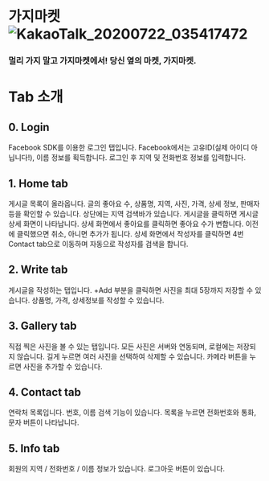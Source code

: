 # 가지마켓 ![KakaoTalk_20200722_035417472](https://user-images.githubusercontent.com/41982435/88094917-4684d280-cbcf-11ea-9ebf-8f32b09895fd.png)
### 멀리 가지 말고 가지마켓에서! 당신 옆의 마켓, 가지마켓.
# Tab 소개
## 0. Login
Facebook SDK를 이용한 로그인 탭입니다. Facebook에서는 고유ID(실제 아이디 아닙니다!), 이름 정보를 획득합니다.
로그인 후 지역 및 전화번호 정보를 입력합니다.
## 1. Home tab
게시글 목록이 올라옵니다. 글의 좋아요 수, 상품명, 지역, 사진, 가격, 상세 정보, 판매자 등을 확인할 수 있습니다.
상단에는 지역 검색바가 있습니다.
게시글을 클릭하면 게시글 상세 화면이 나타납니다.
상세 화면에서 좋아요를 클릭하면 좋아요 수가 변합니다. 이전에 클릭했으면 취소, 아니면 추가가 됩니다.
상세 화면에서 작성자를 클릭하면 4번 Contact tab으로 이동하며 자동으로 작성자를 검색을 합니다.
## 2. Write tab
게시글을 작성하는 탭입니다. +Add 부분을 클릭하면 사진을 최대 5장까지 저장할 수 있습니다.
상품명, 가격, 상세정보를 작성할 수 있습니다.
## 3. Gallery tab
직접 찍은 사진을 볼 수 있는 탭입니다. 모든 사진은 서버와 연동되며, 로컬에는 저장되지 않습니다.
길게 누르면 여러 사진을 선택하여 삭제할 수 있습니다.
카메라 버튼을 누르면 사진을 추가할 수 있습니다.
## 4. Contact tab
연락처 목록입니다. 번호, 이름 검색 기능이 있습니다. 목록을 누르면 전화번호와 통화, 문자 버튼이 나타납니다.
## 5. Info tab
회원의 지역 / 전화번호 / 이름 정보가 있습니다. 로그아웃 버튼이 있습니다.
